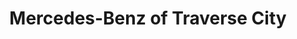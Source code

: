 ---
title: "Mercedes-Benz of Traverse City"
url: /traverse-city/mercedes-benz-of-traverse-city/
shop: car
---